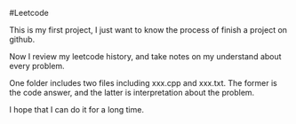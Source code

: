 #Leetcode

This is my first project, I just want to know the process of finish a project on github.


Now I review my leetcode history, and take notes on my understand about every problem.

One folder includes two files including xxx.cpp and xxx.txt. The former is the code answer, and the latter is interpretation about the problem.

I hope that I can do it for a long time.
